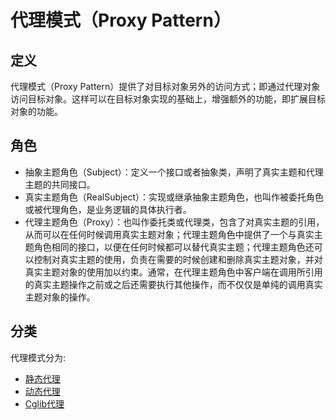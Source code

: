 # 代理模式（Proxy Pattern）

## 定义

代理模式（Proxy Pattern）提供了对目标对象另外的访问方式；即通过代理对象访问目标对象。这样可以在目标对象实现的基础上，增强额外的功能，即扩展目标对象的功能。

## 角色

- 抽象主题角色（Subject）：定义一个接口或者抽象类，声明了真实主题和代理主题的共同接口。
- 真实主题角色（RealSubject）：实现或继承抽象主题角色，也叫作被委托角色或被代理角色，是业务逻辑的具体执行者。
- 代理主题角色（Proxy）：也叫作委托类或代理类，包含了对真实主题的引用，从而可以在任何时候调用真实主题对象；代理主题角色中提供了一个与真实主题角色相同的接口，以便在任何时候都可以替代真实主题；代理主题角色还可以控制对真实主题的使用，负责在需要的时候创建和删除真实主题对象，并对真实主题对象的使用加以约束。通常，在代理主题角色中客户端在调用所引用的真实主题操作之前或之后还需要执行其他操作，而不仅仅是单纯的调用真实主题对象的操作。

## 分类

代理模式分为:

- [静态代理](src/main/java/org/springframework/cloud/pattern/statics '静态代理')
- [动态代理](src/main/java/org/springframework/cloud/pattern/dynamics '动态代理')
- [Cglib代理](src/main/java/org/springframework/cloud/pattern/cglib 'Cglib代理')
